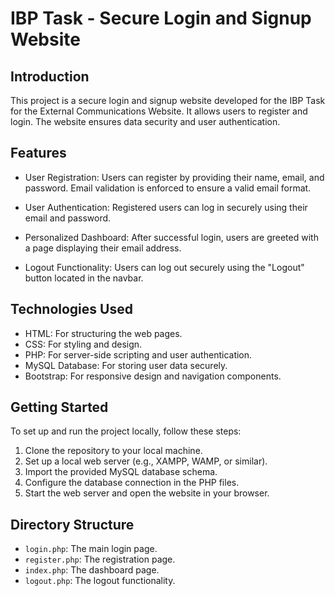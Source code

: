 # IBP Task - Secure Login and Signup Website 

## Introduction

This project is a secure login and signup website developed for the IBP Task for the External Communications Website. It allows users to register and login. The website ensures data security and user authentication.

## Features

- User Registration: Users can register by providing their name, email, and password. Email validation is enforced to ensure a valid email format.

- User Authentication: Registered users can log in securely using their email and password.

- Personalized Dashboard: After successful login, users are greeted with a page displaying their email address.

- Logout Functionality: Users can log out securely using the "Logout" button located in the navbar.

## Technologies Used

- HTML: For structuring the web pages.
- CSS: For styling and design.
- PHP: For server-side scripting and user authentication.
- MySQL Database: For storing user data securely.
- Bootstrap: For responsive design and navigation components.

## Getting Started

To set up and run the project locally, follow these steps:

1. Clone the repository to your local machine.
2. Set up a local web server (e.g., XAMPP, WAMP, or similar).
3. Import the provided MySQL database schema.
4. Configure the database connection in the PHP files.
5. Start the web server and open the website in your browser.

## Directory Structure

- `login.php`: The main login page.
- `register.php`: The registration page.
- `index.php`: The dashboard page.
- `logout.php`: The logout functionality.


